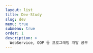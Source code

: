 ```yaml
---
layout: list
title: Dev-Study
slug: dev
menu: true
submenu: true
order: 1
description: >
  WebService, OOP 등 프로그래밍 개발 공부
---
```

